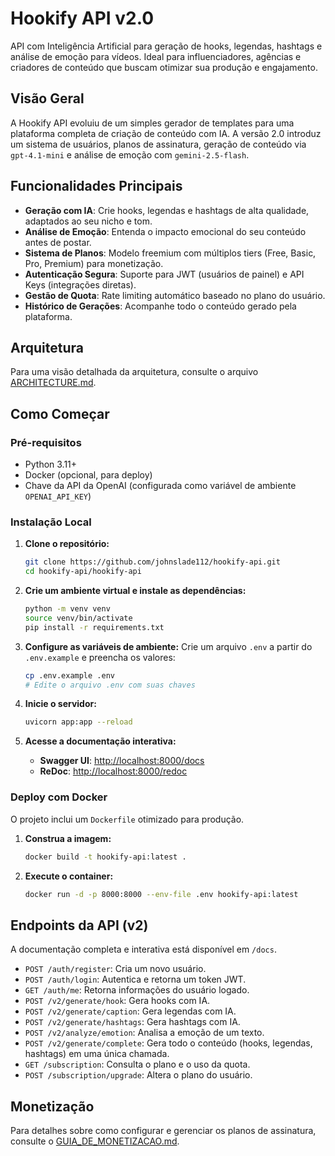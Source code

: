 # Hookify API v2.0

API com Inteligência Artificial para geração de hooks, legendas, hashtags e análise de emoção para vídeos. Ideal para influenciadores, agências e criadores de conteúdo que buscam otimizar sua produção e engajamento.

## Visão Geral

A Hookify API evoluiu de um simples gerador de templates para uma plataforma completa de criação de conteúdo com IA. A versão 2.0 introduz um sistema de usuários, planos de assinatura, geração de conteúdo via `gpt-4.1-mini` e análise de emoção com `gemini-2.5-flash`.

## Funcionalidades Principais

- **Geração com IA**: Crie hooks, legendas e hashtags de alta qualidade, adaptados ao seu nicho e tom.
- **Análise de Emoção**: Entenda o impacto emocional do seu conteúdo antes de postar.
- **Sistema de Planos**: Modelo freemium com múltiplos tiers (Free, Basic, Pro, Premium) para monetização.
- **Autenticação Segura**: Suporte para JWT (usuários de painel) e API Keys (integrações diretas).
- **Gestão de Quota**: Rate limiting automático baseado no plano do usuário.
- **Histórico de Gerações**: Acompanhe todo o conteúdo gerado pela plataforma.

## Arquitetura

Para uma visão detalhada da arquitetura, consulte o arquivo [ARCHITECTURE.md](./ARCHITECTURE.md).

## Como Começar

### Pré-requisitos

- Python 3.11+
- Docker (opcional, para deploy)
- Chave da API da OpenAI (configurada como variável de ambiente `OPENAI_API_KEY`)

### Instalação Local

1. **Clone o repositório:**
   ```bash
   git clone https://github.com/johnslade112/hookify-api.git
   cd hookify-api/hookify-api
   ```

2. **Crie um ambiente virtual e instale as dependências:**
   ```bash
   python -m venv venv
   source venv/bin/activate
   pip install -r requirements.txt
   ```

3. **Configure as variáveis de ambiente:**
   Crie um arquivo `.env` a partir do `.env.example` e preencha os valores:
   ```bash
   cp .env.example .env
   # Edite o arquivo .env com suas chaves
   ```

4. **Inicie o servidor:**
   ```bash
   uvicorn app:app --reload
   ```

5. **Acesse a documentação interativa:**
   - **Swagger UI**: [http://localhost:8000/docs](http://localhost:8000/docs)
   - **ReDoc**: [http://localhost:8000/redoc](http://localhost:8000/redoc)

### Deploy com Docker

O projeto inclui um `Dockerfile` otimizado para produção.

1. **Construa a imagem:**
   ```bash
   docker build -t hookify-api:latest .
   ```

2. **Execute o container:**
   ```bash
   docker run -d -p 8000:8000 --env-file .env hookify-api:latest
   ```

## Endpoints da API (v2)

A documentação completa e interativa está disponível em `/docs`.

- `POST /auth/register`: Cria um novo usuário.
- `POST /auth/login`: Autentica e retorna um token JWT.
- `GET /auth/me`: Retorna informações do usuário logado.
- `POST /v2/generate/hook`: Gera hooks com IA.
- `POST /v2/generate/caption`: Gera legendas com IA.
- `POST /v2/generate/hashtags`: Gera hashtags com IA.
- `POST /v2/analyze/emotion`: Analisa a emoção de um texto.
- `POST /v2/generate/complete`: Gera todo o conteúdo (hooks, legendas, hashtags) em uma única chamada.
- `GET /subscription`: Consulta o plano e o uso da quota.
- `POST /subscription/upgrade`: Altera o plano do usuário.

## Monetização

Para detalhes sobre como configurar e gerenciar os planos de assinatura, consulte o [GUIA_DE_MONETIZACAO.md](./GUIA_DE_MONETIZACAO.md).
